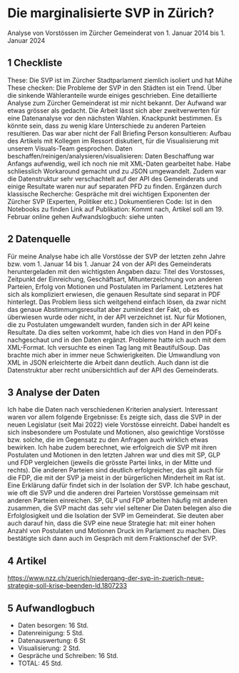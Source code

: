 # Die marginalisierte SVP in Zürich?

Analyse von Vorstössen im Zürcher Gemeinderat von 1. Januar 2014 bis 1. Januar 2024


## 1 Checkliste
These: Die SVP ist im Zürcher Stadtparlament ziemlich isoliert und hat Mühe
These checken: Die Probleme der SVP in den Städten ist ein Trend. Über die sinkende Wähleranteile wurde einiges geschrieben. Eine detaillierte Analyse zum Zürcher Gemeinderat ist mir nicht bekannt. Der Aufwand war etwas grösser als gedacht. Die Arbeit lässt sich aber zweitverwerten für eine Datenanalyse vor den nächsten Wahlen.
Knackpunkt bestimmen. Es könnte sein, dass zu wenig klare Unterschiede zu anderen Parteien resultieren. Das war aber nicht der Fall
Briefing Person konsultieren: Aufbau des Artikels mit Kollegen im Ressort diskutiert, für die Visualisierung mit unserem Visuals-Team gesprochen.
Daten beschaffen/reinigen/analysieren/visualisieren: Daten Beschaffung war Anfangs aufwendig, weil ich noch nie mit XML-Daten gearbeitet habe. Habe schliesslich Workaround gemacht und zu JSON umgewandelt. Zudem war die Datenstruktur sehr verschachtelt auf der API des Gemeinderats und einige Resultate waren nur auf separaten PFD zu finden.
Ergänzen durch klassische Recherche: Gespräche mit drei wichtigen Exponenten der Zürcher SVP (Experten, Politiker etc.)
Dokumentieren Code: Ist in den Notebooks zu finden
Link auf Publikation: Kommt nach, Artikel soll am 19. Februar online gehen
Aufwandslogbuch: siehe unten

## 2 Datenquelle
Für meine Analyse habe ich alle Vorstösse der SVP der letzten zehn Jahre bzw. vom 1. Januar 14 bis 1. Januar 24 von der API des Gemeinderats heruntergeladen mit den wichtigsten Angaben dazu: Titel des Vorstosses, Zeitpunkt der Einreichung, Geschäftsart, Mitunterzeichnung von anderen Parteien, Erfolg von Motionen und Postulaten im Parlament. Letzteres hat sich als kompliziert erwiesen, die genauen Resultate sind separat in PDF hinterlegt. Das Problem liess sich weitgehend einfach lösen, da zwar nicht das genaue Abstimmungsresultat aber zumindest der Fakt, ob es überwiesen wurde oder nicht, in der API verzeichnet ist. Nur für Motionen, die zu Postulaten umgewandelt wurden, fanden sich in der API keine Resultate. Da dies selten vorkommt, habe ich dies von Hand in den PDFs nachgeschaut und in den Daten ergänzt.
Probleme hatte ich auch mit dem XML-Format. Ich versuchte es einen Tag lang mit BeautifulSoup. Das brachte mich aber in immer neue Schwierigkeiten. Die Umwandlung von XML in JSON erleichterte die Arbeit dann deutlich. Auch dann ist die Datenstruktur aber recht unübersichtlich auf der API des Gemeinderats.

## 3 Analyse der Daten
Ich habe die Daten nach verschiedenen Kriterien analysiert. Interessant waren vor allem folgende Ergebnisse: Es zeigte sich, dass die SVP in der neuen Legislatur (seit Mai 2022) viele Vorstösse einreicht. Dabei handelt es sich insbesondere um Postulate und Motionen, also gewichtige Vorstösse bzw. solche, die im Gegensatz zu den Anfragen auch wirklich etwas bewirken. Ich habe zudem berechnet, wie erfolgreich die SVP mit ihren Postulaten und Motionen in den letzten Jahren war und dies mit SP, GLP und FDP vergleichen (jeweils die grösste Partei links, in der Mitte und rechts). Die anderen Parteien sind deutlich erfolgreicher, das gilt auch für die FDP, die mit der SVP ja meist in der bürgerlichen Minderheit im Rat ist. Eine Erklärung dafür findet sich in der Isolation der SVP. Ich habe geschaut, wie oft die SVP und die anderen drei Parteien Vorstösse gemeinsam mit anderen Parteien einreichen. SP, GLP und FDP arbeiten häufig mit anderen zusammen, die SVP macht das sehr viel seltener
Die Daten belegen also die Erfolglosigkeit und die Isolation der SVP im Gemeinderat. Sie deuten aber auch darauf hin, dass die SVP eine neue Strategie hat: mit einer hohen Anzahl von Postulaten und Motionen Druck im Parlament zu machen. Dies bestätigte sich dann auch im Gespräch mit dem Fraktionschef der SVP.

## 4 Artikel
https://www.nzz.ch/zuerich/niedergang-der-svp-in-zuerich-neue-strategie-soll-krise-beenden-ld.1807233

## 5 Aufwandlogbuch

- Daten besorgen: 16 Std. 
- Datenreinigung: 5 Std.
- Datenauswertung: 6 St
- Visualisierung: 2 Std.
- Gespräche und Schreiben: 16 Std.
- TOTAL: 45 Std.

